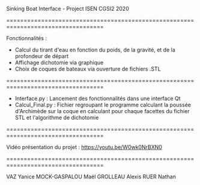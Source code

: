 Sinking Boat Interface - Project ISEN CGSI2 2020

==================================================================================

Fonctionnalités :
- Calcul du tirant d'eau en fonction du poids, de la gravité, et de la profondeur de départ
- Affichage dichotomie via graphique
- Choix de coques de bateaux via ouverture de fichiers .STL

==================================================================================

- Interface.py : Lancement des fonctionnalités dans une interface Qt
- Calcul_Final.py : Fichier regroupant le programme calculant la poussée d'Archimède sur la coque en calculant
                  pour chaque facettes du fichier STL et l'algorithme de dichotomie 

==================================================================================

Vidéo présentation du projet : https://youtu.be/W0wk0NrBXN0

==================================================================================

VAZ Yanice
MOCK-GASPALOU Maël
GROLLEAU Alexis
RUER Nathan
